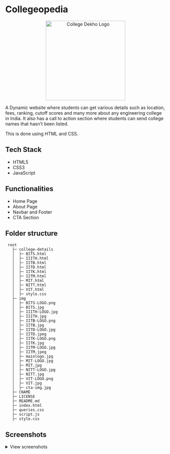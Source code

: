 # Collegeopedia

<p align="center">
  <a href="https://imgbb.com/"><img src="https://i.ibb.co/2sMdJ3F/mnfvxwgqnubvkfmgb3octd-Free-Sample-By-Wix-SREZ.png" alt="College Dekho Logo" width="250px" border="0"></a>
</p>


A Dynamic website where students can get various details such as location, fees, ranking, cutoff scores and many more about any engineering college in India. It also has a call to action section where students can send college names that hasn't been listed.

This is done using HTML and CSS.


## Tech Stack

- HTML5
- CSS3
- JavaScript

## Functionalities

- Home Page
- About Page
- Navbar and Footer
- CTA Section

## Folder structure
```
 root
   ├─ college-details
   │  ├─ BITS.html
   │  ├─ IIITH.html
   │  ├─ IITB.html
   │  ├─ IITD.html
   │  ├─ IITK.html
   │  ├─ IITM.html
   │  ├─ MIT.html
   │  ├─ NITT.html
   │  ├─ VIT.html
   │  ├─ style.css
   ├─ img
   │  ├─ BITS-LOGO.png
   │  ├─ BITS.jpg
   │  ├─ IIITH-LOGO.jpg
   │  ├─ IIITH.jpg
   │  ├─ IITB-LOGO.png
   │  ├─ IITB.jpg
   │  ├─ IITD-LOGO.jpg
   │  ├─ IITD.jpeg
   │  ├─ IITK-LOGO.png
   │  ├─ IITK.jpg
   │  ├─ IITM-LOGO.jpg
   │  ├─ IITM.jpeg
   │  ├─ mainlogo.jpg
   │  ├─ MIT-LOGO.jpg
   │  ├─ MIT.jpg
   │  ├─ NITT-LOGO.jpg
   │  ├─ NITT.jpg
   │  ├─ VIT-LOGO.png
   │  ├─ VIT.jpg
   │  ├─ cta-img.jpg 
   ├─ CNAME
   ├─ LICENSE
   ├─ README.md
   ├─ index.html
   ├─ queries.css
   ├─ script.js
   ├─ style.css
```

## Screenshots

<details>
  <summary>View screenshots</summary>
  <br>
  <h3 align="center">Landing Page (Desktop)</h3>
  <p align="center">
    <a href="https://ibb.co/4NTKT91"><img src="https://i.ibb.co/GP2n2BH/Image-2.jpg" alt="Landing Page (Desktop)" border="0"></a>
  </p>
  
  <h3 align="center">Page for different Colleges (Desktop)</h3>
  <p align="center">
    <a href="https://ibb.co/fGtD4yr"><img src="https://i.ibb.co/M5pBMtP/Image-1.jpg" alt="Page for different Colleges (Desktop)" border="0"></a>
  </p>
  
  <h3 align="center">Landing Page(Mobile)</h3>
  <p align="center">
    <a href="https://ibb.co/0CWnhD0"><img src="https://i.ibb.co/McjgM2z/Image-5.jpg" alt="Landing Page(Mobile)" border="0"></a>
  </p>
  
  <h3 align="center">Page for different Colleges(Mobile)</h3>
  <p align="center">
    <a href="https://ibb.co/mRc1C62"><img src="https://i.ibb.co/rQwTG4z/Image-6.jpg" alt="Page for different Colleges(Mobile)" border="0"></a>
  </p>
    
</details>
